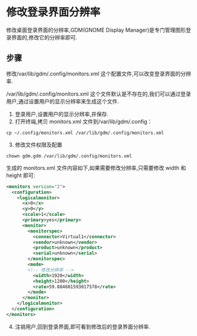 <!-- @format -->

# 修改登录界面分辨率

修改桌面登录界面的分辨率,GDM(GNOME Display Manager)是专门管理图形登录界面的,修改它的分辨率即可.

## 步骤

修改/var/lib/gdm/.config/monitors.xml 这个配置文件,可以改变登录界面的分辨率.

/var/lib/gdm/.config/monitors.xml 这个文件默认是不存在的,我们可以通过登录用户,通过设置用户的显示分辨率来生成这个文件.

1. 登录用户,设置用户的显示分辨率,并保存.
2. 打开终端,拷贝 monitors.xml 文件到/var/lib/gdm/.config：

```shell
cp ~/.config/monitors.xml /var/lib/gdm/.config/monitors.xml
```

3. 修改文件权限及配置

```shell
chown gdm.gdm /var/lib/gdm/.config/monitors.xml
```

生成的 monitors.xml 文件内容如下,如果需要修改分辨率,只需要修改 width 和 height 即可:

```xml
<monitors version="2">
  <configuration>
    <logicalmonitor>
      <x>0</x>
      <y>0</y>
      <scale>1</scale>
      <primary>yes</primary>
      <monitor>
        <monitorspec>
          <connector>Virtual1</connector>
          <vendor>unknown</vendor>
          <product>unknown</product>
          <serial>unknown</serial>
        </monitorspec>
        <mode>
        <!-- 修改分辨率 -->
          <width>1920</width>
          <height>1200</height>
          <rate>59.884601593017578</rate>
        </mode>
      </monitor>
    </logicalmonitor>
  </configuration>
</monitors>

```

4. 注销用户,回到登录界面,即可看到修改后的登录界面分辨率.
